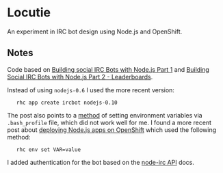 # Locutie
An experiment in IRC bot design using Node.js and OpenShift.

## Notes

Code based on [Building social IRC Bots with Node.js Part 1](https://www.openshift.com/blogs/building-social-irc-bots-with-nodejs-part-1) and
[Building Social IRC Bots with Node.js Part 2 - Leaderboards](https://www.openshift.com/blogs/building-social-irc-bots-with-nodejs-part-2). 

Instead of using `nodejs-0.6` I used the more recent version:
```
   rhc app create ircbot nodejs-0.10
```
The post also points to a [method](https://www.openshift.com/blogs/secret-free-source-on-paas) of setting environment variables via
`.bash_profile` file, which did not work well for me. I found a more recent 
post about [deploying Node.js apps on OpenShift](https://www.openshift.com/blogs/run-your-nodejs-projects-on-openshift-in-two-simple-steps) which used the following
method:
```
   rhc env set VAR=value
```
I added authentication for the bot based on the [node-irc API](https://node-irc.readthedocs.org/en/latest/API.html#client) docs.
